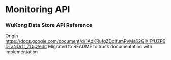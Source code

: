 # Monitoring API
### WuKong Data Store API Reference
Origin https://docs.google.com/document/d/1AdKRufgZDxIfumPvMs62GlXlFfUZP6DTaNDr1t_ZDjQ/edit
Migrated to README to track documentation with implementation

